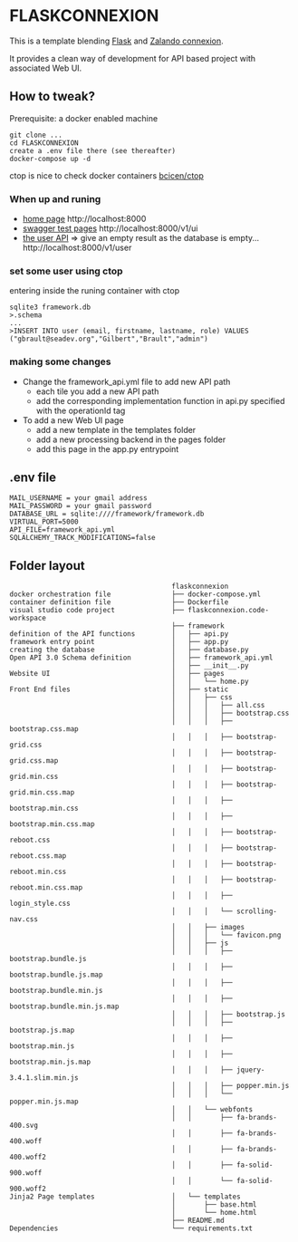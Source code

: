 # FLASKCONNEXION

This is a template blending [Flask](https://github.com/pallets/flask) and [Zalando connexion](https://github.com/zalando/connexion).

It provides a clean way of development for API based project with associated Web UI.

## How to tweak?

Prerequisite: a docker enabled machine

```
git clone ...
cd FLASKCONNEXION
create a .env file there (see thereafter)
docker-compose up -d
```

ctop is nice to check docker containers [bcicen/ctop](https://github.com/bcicen/ctop)

### When up and runing

- [home page](http://localhost:8000)   http://localhost:8000 
- [swagger test pages](http://localhost:8000/v1/ui)   http://localhost:8000/v1/ui
- [the user API](http://localhost:8000/v1/user) => give an empty result as the database is empty... http://localhost:8000/v1/user

### set some user using ctop

entering inside the runing container with ctop
```
sqlite3 framework.db
>.schema
...
>INSERT INTO user (email, firstname, lastname, role) VALUES ("gbrault@seadev.org","Gilbert","Brault","admin")
```

### making some changes

- Change the framework_api.yml file to add new API path
   - each tile you add a new API path
   - add the corresponding implementation function in api.py specified with the operationId tag
- To add a new Web UI page
   - add a new template in the templates folder
   - add a new processing backend in the pages folder
   - add this page in the app.py entrypoint

## .env file

```
MAIL_USERNAME = your gmail address
MAIL_PASSWORD = your gmail password
DATABASE_URL = sqlite:////framework/framework.db
VIRTUAL_PORT=5000
API_FILE=framework_api.yml
SQLALCHEMY_TRACK_MODIFICATIONS=false
```

## Folder layout

```
                                        flaskconnexion
docker orchestration file               ├── docker-compose.yml
container definition file               ├── Dockerfile
visual studio code project              ├── flaskconnexion.code-workspace
                                        ├── framework
definition of the API functions         │   ├── api.py
framework entry point                   │   ├── app.py
creating the database                   │   ├── database.py
Open API 3.0 Schema definition          │   ├── framework_api.yml
                                        │   ├── __init__.py
Website UI                              │   ├── pages
                                        │   │   └── home.py
Front End files                         │   ├── static
                                        │   │   ├── css
                                        │   │   │   ├── all.css
                                        │   │   │   ├── bootstrap.css
                                        │   │   │   ├── bootstrap.css.map
                                        │   │   │   ├── bootstrap-grid.css
                                        │   │   │   ├── bootstrap-grid.css.map
                                        │   │   │   ├── bootstrap-grid.min.css
                                        │   │   │   ├── bootstrap-grid.min.css.map
                                        │   │   │   ├── bootstrap.min.css
                                        │   │   │   ├── bootstrap.min.css.map
                                        │   │   │   ├── bootstrap-reboot.css
                                        │   │   │   ├── bootstrap-reboot.css.map
                                        │   │   │   ├── bootstrap-reboot.min.css
                                        │   │   │   ├── bootstrap-reboot.min.css.map
                                        │   │   │   ├── login_style.css
                                        │   │   │   └── scrolling-nav.css
                                        │   │   ├── images
                                        │   │   │   └── favicon.png
                                        │   │   ├── js
                                        │   │   │   ├── bootstrap.bundle.js
                                        │   │   │   ├── bootstrap.bundle.js.map
                                        │   │   │   ├── bootstrap.bundle.min.js
                                        │   │   │   ├── bootstrap.bundle.min.js.map
                                        │   │   │   ├── bootstrap.js
                                        │   │   │   ├── bootstrap.js.map
                                        │   │   │   ├── bootstrap.min.js
                                        │   │   │   ├── bootstrap.min.js.map
                                        │   │   │   ├── jquery-3.4.1.slim.min.js
                                        │   │   │   ├── popper.min.js
                                        │   │   │   └── popper.min.js.map
                                        │   │   └── webfonts
                                        │   │       ├── fa-brands-400.svg
                                        │   │       ├── fa-brands-400.woff
                                        │   │       ├── fa-brands-400.woff2
                                        │   │       ├── fa-solid-900.woff
                                        │   │       └── fa-solid-900.woff2
Jinja2 Page templates                   │   └── templates
                                        │       ├── base.html
                                        │       └── home.html
                                        ├── README.md
Dependencies                            └── requirements.txt
```
